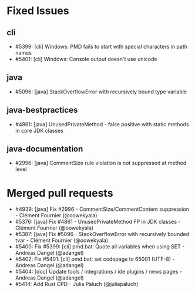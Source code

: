 # Fixed Issues


## cli

- #5399: [cli] Windows: PMD fails to start with special characters in path names
- #5401: [cli] Windows: Console output doesn't use unicode

## java
- #5096: [java] StackOverflowError with recursively bound type variable

## java-bestpractices

- #4861: [java] UnusedPrivateMethod - false positive with static methods in core JDK classes

## java-documentation

- #2996: [java] CommentSize rule violation is not suppressed at method level


# Merged pull requests


- #4939: [java] Fix #2996 - CommentSize/CommentContent suppression - Clément Fournier (@oowekyala)
- #5376: [java] Fix #4861 - UnusedPrivateMethod FP in JDK classes - Clément Fournier (@oowekyala)
- #5387: [java] Fix #5096 - StackOverflowError with recursively bounded tvar - Clément Fournier (@oowekyala)
- #5400: Fix #5399: [cli] pmd.bat: Quote all variables when using SET - Andreas Dangel (@adangel)
- #5402: Fix #5401: [cli] pmd.bat: set codepage to 65001 (UTF-8) - Andreas Dangel (@adangel)
- #5404: [doc] Update tools / integrations / ide plugins / news pages - Andreas Dangel (@adangel)
- #5414: Add Rust CPD - Julia Paluch (@juliapaluch)
